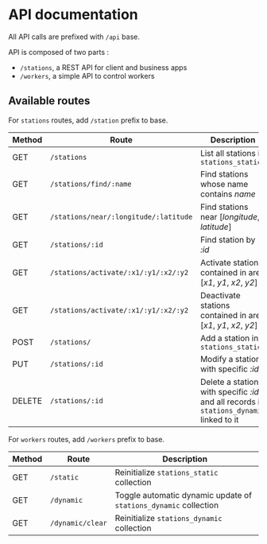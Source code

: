 # API documentation

All API calls are prefixed with `/api` base.

API is composed of two parts :
- `/stations`, a REST API for client and  business apps
- `/workers`, a simple API to control workers

## Available routes

For `stations` routes, add `/station` prefix to base.

|Method|Route|Description|
|---|---|---|
|GET|`/stations`|List all stations in `stations_static`|
|GET|`/stations/find/:name`|Find stations whose name contains _name_|
|GET|`/stations/near/:longitude/:latitude`|Find stations near [_longitude_, _latitude_]|
|GET|`/stations/:id`|Find station by _:id_|
|GET|`/stations/activate/:x1/:y1/:x2/:y2`|Activate stations contained in area [_x1_, _y1_, _x2_, _y2_]|
|GET|`/stations/activate/:x1/:y1/:x2/:y2`|Deactivate stations contained in area [_x1_, _y1_, _x2_, _y2_]|
|POST|`/stations/`|Add a station in `stations_static`|
|PUT|`/stations/:id`|Modify a station with specific _:id_|
|DELETE|`/stations/:id`|Delete a station with specific _:id_ and all records in `stations_dynamic` linked to it|

For `workers` routes, add `/workers` prefix to base.

|Method|Route|Description|
|---|---|---|
|GET|`/static`|Reinitialize `stations_static` collection|
|GET|`/dynamic`|Toggle automatic dynamic update of `stations_dynamic` collection|
|GET|`/dynamic/clear`|Reinitialize `stations_dynamic` collection|
